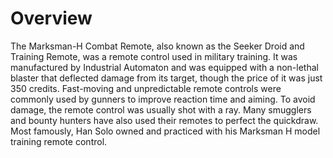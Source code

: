 # Overview
The Marksman-H Combat Remote, also known as the Seeker Droid and Training Remote, was a remote control used in military training.
It was manufactured by Industrial Automaton and was equipped with a non-lethal blaster that deflected damage from its target, though the price of it was just 350 credits.
Fast-moving and unpredictable remote controls were commonly used by gunners to improve reaction time and aiming.
To avoid damage, the remote control was usually shot with a ray.
Many smugglers and bounty hunters have also used their remotes to perfect the quickdraw.
Most famously, Han Solo owned and practiced with his Marksman H model training remote control.